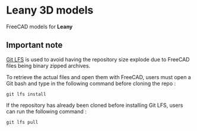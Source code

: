 # Leany 3D models

FreeCAD models for **Leany**

## Important note
[Git LFS](https://git-lfs.com/) is used to avoid having the repository size explode due to FreeCAD files being binary zipped archives.

To retrieve the actual files and open them with FreeCAD, users must open a Git bash and type in the following command before cloning the repo :
```
git lfs install
```

If the repository has already been cloned before installing Git LFS, users can run the following command :
```
git lfs pull
```